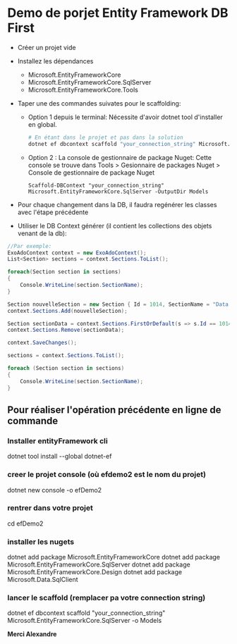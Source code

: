 # Demo de porjet Entity Framework DB First

- Créer un projet vide
- Installez les dépendances
    - Microsoft.EntityFrameworkCore 
    - Microsoft.EntityFrameworkCore.SqlServer
    - Microsoft.EntityFrameworkCore.Tools
- Taper une des commandes suivates pour le scaffolding:
    - Option 1 depuis le terminal:
        Nécessite d'avoir dotnet tool d'installer en global.


        ``` bash
        # En étant dans le projet et pas dans la solution
        dotnet ef dbcontext scaffold "your_connection_string" Microsoft.EntityFrameworkCore.SqlServer -o Models
        ```
    - Option 2 : La console de gestionnaire de package Nuget:
        Cette console se trouve dans Tools > Gesionnaire de packages Nuget > Console de gestionnaire de package Nuget

        ``` Gestionnaire de Package
        Scaffold-DBContext "your_connection_string" Microsoft.EntityFrameworkCore.SqlServer -OutputDir Models 
        ```
- Pour chaque changement dans la DB, il faudra regénérer les classes avec l'étape précédente

- Utiliser le DB Context générer (il contient les collections des objets venant de la db):
```C#
//Par exemple:
ExoAdoContext context = new ExoAdoContext();
List<Section> sections = context.Sections.ToList();

foreach(Section section in sections)
{
    Console.WriteLine(section.SectionName);
}

Section nouvelleSection = new Section { Id = 1014, SectionName = "Data Analyse" };
context.Sections.Add(nouvelleSection);

Section sectionData = context.Sections.FirstOrDefault(s => s.Id == 1014);
context.Sections.Remove(sectionData);

context.SaveChanges();

sections = context.Sections.ToList();

foreach (Section section in sections)
{
    Console.WriteLine(section.SectionName);
}
```

## Pour réaliser l'opération précédente en ligne de commande
### Installer entityFramework cli
dotnet tool install --global dotnet-ef
### creer le projet console (où efdemo2 est le nom du projet)
dotnet new console -o efDemo2
### rentrer dans votre projet 
cd efDemo2
### installer les nugets
dotnet add package Microsoft.EntityFrameworkCore
dotnet add package Microsoft.EntityFrameworkCore.SqlServer
dotnet add package Microsoft.EntityFrameworkCore.Design
dotnet add package Microsoft.Data.SqlClient
### lancer le scaffold (remplacer pa votre connection string)
dotnet ef dbcontext scaffold "your_connection_string" Microsoft.EntityFrameworkCore.SqlServer -o Models

**Merci Alexandre**
 